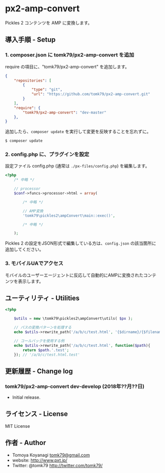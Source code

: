 # px2-amp-convert
Pickles 2 コンテンツを AMP に変換します。

## 導入手順 - Setup

### 1. composer.json に tomk79/px2-amp-convert を追加

require の項目に、"tomk79/px2-amp-convert" を追加します。

```json
{
	"repositories": [
		{
			"type": "git",
			"url": "https://github.com/tomk79/px2-amp-convert.git"
		}
	],
	"require": {
		"tomk79/px2-amp-convert": "dev-master"
	},
}
```


追加したら、`composer update` を実行して変更を反映することを忘れずに。

```bash
$ composer update
```


### 2. config.php に、プラグインを設定

設定ファイル config.php (通常は `./px-files/config.php`) を編集します。

```php
<?php
	/* 中略 */

	// processor
	$conf->funcs->processor->html = array(

		/* 中略 */

		// AMP変換
		'tomk79\pickles2\ampConvert\main::exec()',

		/* 中略 */

	);
```

Pickles 2 の設定をJSON形式で編集している方は、`config.json` の該当箇所に追加してください。

### 3. モバイルUAでアクセス

モバイルのユーザーエージェントに反応して自動的にAMPに変換されたコンテンツを表示します。


## ユーティリティ - Utilities

```php
<?php

	$utils = new \tomk79\pickles2\ampConvert\utils( $px );

	// パスの変換パターンを処理する
	echo $utils->rewrite_path('/a/b/c/test.html', '{$dirname}/{$filename}.{$ext}'); // '/a/b/c/test.html'

	// コールバックを使用する例
	echo $utils->rewrite_path('/a/b/c/test.html', function($path){
		return $path.'.test';
	}); // '/a/b/c/test.html.test'

```


## 更新履歴 - Change log

### tomk79/px2-amp-convert dev-develop (2018年??月??日)

- Initial release.


## ライセンス - License

MIT License


## 作者 - Author

- Tomoya Koyanagi <tomk79@gmail.com>
- website: <http://www.pxt.jp/>
- Twitter: @tomk79 <http://twitter.com/tomk79/>
